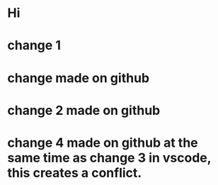 # Hi

# change 1

# change made on github

# change 2 made on github

# change 4 made on github at the same time as change 3 in vscode, this creates a conflict.
